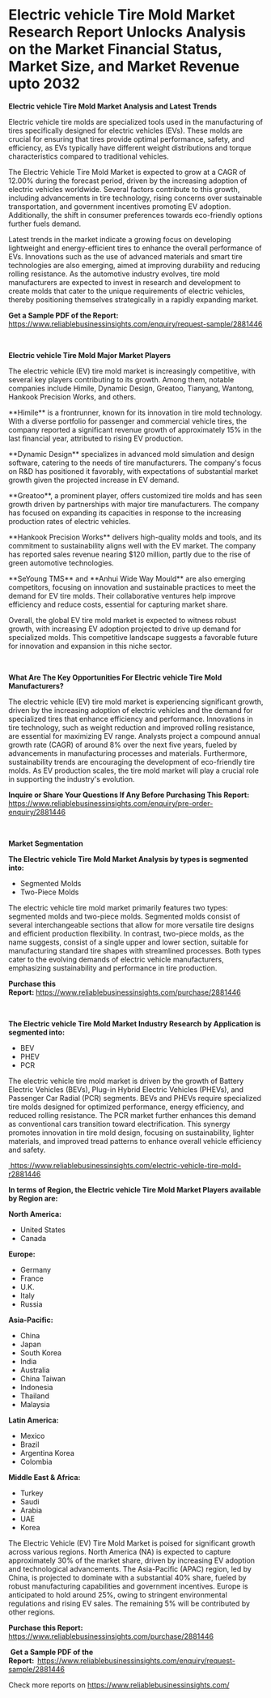 <p><h1>Electric vehicle Tire Mold Market Research Report Unlocks Analysis on the Market Financial Status, Market Size, and Market Revenue upto 2032</h1></p><p><strong>Electric vehicle Tire Mold Market Analysis and Latest Trends</strong></p>
<p><p>Electric vehicle tire molds are specialized tools used in the manufacturing of tires specifically designed for electric vehicles (EVs). These molds are crucial for ensuring that tires provide optimal performance, safety, and efficiency, as EVs typically have different weight distributions and torque characteristics compared to traditional vehicles.</p><p>The Electric Vehicle Tire Mold Market is expected to grow at a CAGR of 12.00% during the forecast period, driven by the increasing adoption of electric vehicles worldwide. Several factors contribute to this growth, including advancements in tire technology, rising concerns over sustainable transportation, and government incentives promoting EV adoption. Additionally, the shift in consumer preferences towards eco-friendly options further fuels demand.</p><p>Latest trends in the market indicate a growing focus on developing lightweight and energy-efficient tires to enhance the overall performance of EVs. Innovations such as the use of advanced materials and smart tire technologies are also emerging, aimed at improving durability and reducing rolling resistance. As the automotive industry evolves, tire mold manufacturers are expected to invest in research and development to create molds that cater to the unique requirements of electric vehicles, thereby positioning themselves strategically in a rapidly expanding market.</p></p>
<p><strong>Get a Sample PDF of the Report:&nbsp;</strong> <a href="https://www.reliablebusinessinsights.com/enquiry/request-sample/2881446?utm_campaign=2296&utm_medium=2&utm_source=Github&utm_content=ia&utm_term=12032025&utm_id=electric-vehicle-tire-mold">https://www.reliablebusinessinsights.com/enquiry/request-sample/2881446</a></p>
<p>&nbsp;</p>
<p><strong>Electric vehicle Tire Mold Major Market Players</strong></p>
<p><p>The electric vehicle (EV) tire mold market is increasingly competitive, with several key players contributing to its growth. Among them, notable companies include Himile, Dynamic Design, Greatoo, Tianyang, Wantong, Hankook Precision Works, and others.</p><p>**Himile** is a frontrunner, known for its innovation in tire mold technology. With a diverse portfolio for passenger and commercial vehicle tires, the company reported a significant revenue growth of approximately 15% in the last financial year, attributed to rising EV production.</p><p>**Dynamic Design** specializes in advanced mold simulation and design software, catering to the needs of tire manufacturers. The company's focus on R&D has positioned it favorably, with expectations of substantial market growth given the projected increase in EV demand.</p><p>**Greatoo**, a prominent player, offers customized tire molds and has seen growth driven by partnerships with major tire manufacturers. The company has focused on expanding its capacities in response to the increasing production rates of electric vehicles.</p><p>**Hankook Precision Works** delivers high-quality molds and tools, and its commitment to sustainability aligns well with the EV market. The company has reported sales revenue nearing $120 million, partly due to the rise of green automotive technologies.</p><p>**SeYoung TMS** and **Anhui Wide Way Mould** are also emerging competitors, focusing on innovation and sustainable practices to meet the demand for EV tire molds. Their collaborative ventures help improve efficiency and reduce costs, essential for capturing market share.</p><p>Overall, the global EV tire mold market is expected to witness robust growth, with increasing EV adoption projected to drive up demand for specialized molds. This competitive landscape suggests a favorable future for innovation and expansion in this niche sector.</p></p>
<p>&nbsp;</p>
<p><strong>What Are The Key Opportunities For Electric vehicle Tire Mold Manufacturers?</strong></p>
<p><p>The electric vehicle (EV) tire mold market is experiencing significant growth, driven by the increasing adoption of electric vehicles and the demand for specialized tires that enhance efficiency and performance. Innovations in tire technology, such as weight reduction and improved rolling resistance, are essential for maximizing EV range. Analysts project a compound annual growth rate (CAGR) of around 8% over the next five years, fueled by advancements in manufacturing processes and materials. Furthermore, sustainability trends are encouraging the development of eco-friendly tire molds. As EV production scales, the tire mold market will play a crucial role in supporting the industry's evolution.</p></p>
<p><strong>Inquire or Share Your Questions If Any Before Purchasing This Report:</strong> <a href="https://www.reliablebusinessinsights.com/enquiry/pre-order-enquiry/2881446?utm_campaign=2296&utm_medium=2&utm_source=Github&utm_content=ia&utm_term=12032025&utm_id=electric-vehicle-tire-mold">https://www.reliablebusinessinsights.com/enquiry/pre-order-enquiry/2881446</a></p>
<p>&nbsp;</p>
<p><strong>Market Segmentation</strong></p>
<p><strong>The Electric vehicle Tire Mold Market Analysis by types is segmented into:</strong></p>
<p><ul><li>Segmented Molds</li><li>Two-Piece Molds</li></ul></p>
<p><p>The electric vehicle tire mold market primarily features two types: segmented molds and two-piece molds. Segmented molds consist of several interchangeable sections that allow for more versatile tire designs and efficient production flexibility. In contrast, two-piece molds, as the name suggests, consist of a single upper and lower section, suitable for manufacturing standard tire shapes with streamlined processes. Both types cater to the evolving demands of electric vehicle manufacturers, emphasizing sustainability and performance in tire production.</p></p>
<p><strong>Purchase this Report:&nbsp;</strong><a href="https://www.reliablebusinessinsights.com/purchase/2881446?utm_campaign=2296&utm_medium=2&utm_source=Github&utm_content=ia&utm_term=12032025&utm_id=electric-vehicle-tire-mold">https://www.reliablebusinessinsights.com/purchase/2881446</a></p>
<p>&nbsp;</p>
<p><strong>The Electric vehicle Tire Mold Market Industry Research by Application is segmented into:</strong></p>
<p><ul><li>BEV</li><li>PHEV</li><li>PCR</li></ul></p>
<p><p>The electric vehicle tire mold market is driven by the growth of Battery Electric Vehicles (BEVs), Plug-in Hybrid Electric Vehicles (PHEVs), and Passenger Car Radial (PCR) segments. BEVs and PHEVs require specialized tire molds designed for optimized performance, energy efficiency, and reduced rolling resistance. The PCR market further enhances this demand as conventional cars transition toward electrification. This synergy promotes innovation in tire mold design, focusing on sustainability, lighter materials, and improved tread patterns to enhance overall vehicle efficiency and safety.</p></p>
<p><a href="https://www.reliablebusinessinsights.com/electric-vehicle-tire-mold-r2881446?utm_campaign=2296&utm_medium=2&utm_source=Github&utm_content=ia&utm_term=12032025&utm_id=electric-vehicle-tire-mold">&nbsp;https://www.reliablebusinessinsights.com/electric-vehicle-tire-mold-r2881446</a></p>
<p><strong>In terms of Region, the Electric vehicle Tire Mold Market Players available by Region are:</strong></p>
<p>
    <p> <strong> North America: </strong>
        <ul>
            <li>United States</li>
            <li>Canada</li>
        </ul>
        </p> 
    <p> <strong> Europe: </strong>
        <ul>
            <li>Germany</li>
            <li>France</li>
            <li>U.K.</li>
            <li>Italy</li>
            <li>Russia</li>
        </ul>
        </p> 
    <p> <strong> Asia-Pacific: </strong>
        <ul>
            <li>China</li>
            <li>Japan</li>
            <li>South Korea</li>
            <li>India</li>
            <li>Australia</li>
            <li>China Taiwan</li>
            <li>Indonesia</li>
            <li>Thailand</li>
            <li>Malaysia</li>
        </ul>
        </p> 
    <p> <strong> Latin America: </strong>
        <ul>
            <li>Mexico</li>
            <li>Brazil</li>
            <li>Argentina Korea</li>
            <li>Colombia</li>
        </ul>
        </p> 
    <p> <strong> Middle East & Africa: </strong>
        <ul>
            <li>Turkey</li>
            <li>Saudi</li>
            <li>Arabia</li>
            <li>UAE</li>
            <li>Korea</li>
        </ul>
    </p>
    </p>
<p><p>The Electric Vehicle (EV) Tire Mold Market is poised for significant growth across various regions. North America (NA) is expected to capture approximately 30% of the market share, driven by increasing EV adoption and technological advancements. The Asia-Pacific (APAC) region, led by China, is projected to dominate with a substantial 40% share, fueled by robust manufacturing capabilities and government incentives. Europe is anticipated to hold around 25%, owing to stringent environmental regulations and rising EV sales. The remaining 5% will be contributed by other regions.</p></p>
<p><strong>Purchase this Report: </strong><a href="https://www.reliablebusinessinsights.com/purchase/2881446?utm_campaign=2296&utm_medium=2&utm_source=Github&utm_content=ia&utm_term=12032025&utm_id=electric-vehicle-tire-mold">https://www.reliablebusinessinsights.com/purchase/2881446</a></p>
<p>&nbsp;<strong>Get a Sample PDF of the Report:&nbsp;&nbsp;</strong><a href="https://www.reliablebusinessinsights.com/enquiry/request-sample/2881446?utm_campaign=2296&utm_medium=2&utm_source=Github&utm_content=ia&utm_term=12032025&utm_id=electric-vehicle-tire-mold">https://www.reliablebusinessinsights.com/enquiry/request-sample/2881446</a></p>
<p><strong></strong></p>
<p>Check more reports on <a href="https://www.reliablebusinessinsights.com/?utm_campaign=2296&utm_medium=2&utm_source=Github&utm_content=ia&utm_term=12032025&utm_id=electric-vehicle-tire-mold">https://www.reliablebusinessinsights.com/</a></p>